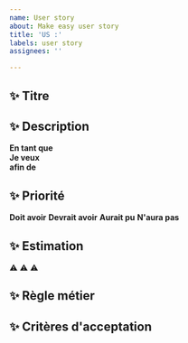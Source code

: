 ```yaml
---
name: User story
about: Make easy user story
title: 'US :'
labels: user story
assignees: ''

---
```


## :sparkles: Titre

## :sparkles: Description

**En tant que**  
**Je veux**  
**afin de**

## :sparkles: Priorité

**Doit avoir**
**Devrait avoir**
**Aurait pu**
**N'aura pas**

## :sparkles: **Estimation**
:warning: :warning: :warning:

## :sparkles: Règle métier

## :sparkles: Critères d'acceptation
